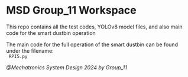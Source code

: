 # MSD Group_11 Workspace
This repo contains all the test codes, YOLOv8 model files, and also main code for the smart dustbin operation

The main code for the full operation of the smart dustbin can be found under the filename:  
``` RPI5.py```  
  

*@Mechatronics System Design 2024 by Group_11*
